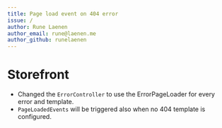 ```yaml
---
title: Page load event on 404 error
issue: /
author: Rune Laenen
author_email: rune@laenen.me 
author_github: runelaenen
---
```

# Storefront
* Changed the `ErrorController` to use the ErrorPageLoader for every error and template.
* `PageLoadedEvents` will be triggered also when no 404 template is configured.
